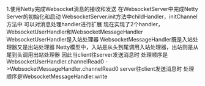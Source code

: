 
1.使用Netty完成Websocket消息的接收和发送
在WebsocketServer中完成Netty Server的初始化和启动
WebsocketServer.init方法中childHandler，initChannel方法中
可以对消息处理handler进行扩展
现在实现了2个handler，WebsocketUserHandler和WebsocketMessageHandler
WebsocketUserHandler是入站处理器
WebsocketMessageHandler既是入站处理器又是出站处理器
Netty模型中，入站是从头到尾调用入站处理器，出站则是从尾到头调用出站处理器
因此当client往server发送消息时
处理顺序是WebsocketUserHandler.channelRead0 ->WebsocketMessageHandler.channelRead0
server往client发送消息时
处理顺序是WebsocketMessageHandler.write